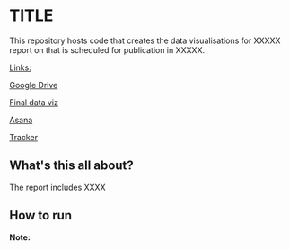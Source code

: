 # TITLE

This repository hosts code that creates the data visualisations for XXXXX report on that is scheduled for publication in XXXXX.

<ins>Links:</ins>

[Google Drive](LINK)

[Final data viz](LINK)

[Asana](LINK)

[Tracker](LINK)


## What's this all about?

The report includes XXXX

## How to run


**Note:**

